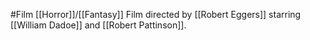 #Film 
[[Horror]]/[[Fantasy]] Film directed by [[Robert Eggers]] starring [[William Dadoe]] and [[Robert Pattinson]].